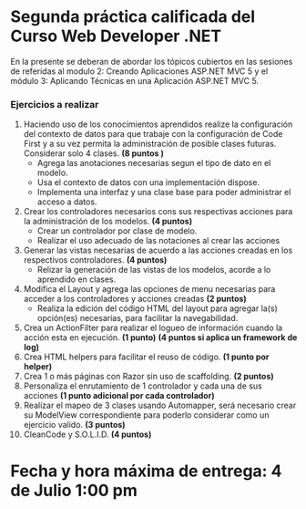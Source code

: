 # Segunda práctica calificada del Curso Web Developer .NET
En la presente se deberan de abordar los tópicos cubiertos en las sesiones de referidas al modulo 2: Creando Aplicaciones ASP.NET MVC 5 y el módulo 3: Aplicando Técnicas en una Aplicación ASP.NET MVC 5.

### Ejercicios a realizar
1. Haciendo uso de los conocimientos aprendidos realize la configuración del contexto de datos para que trabaje con la configuración de Code First y a su vez permita la administración de posible clases futuras. Considerar solo 4 clases.
**(8 puntos )** 
   - Agrega las anotaciones necesarias segun el tipo de dato en el modelo.
   - Usa el contexto de datos con una implementación dispose.
   - Implementa una interfaz y una clase base para poder administrar el acceso a datos.
2. Crear los controladores necesarios cons sus respectivas acciones para la administración de los modelos. **(4 puntos)**
   - Crear un controlador por clase de modelo.
   - Realizar el uso adecuado de las notaciones al crear las acciones
3. Generar las vistas necesarias de acuerdo a las acciones creadas en los respectivos controladores. **(4 puntos)**
   - Relizar la generación de las vistas de los modelos, acorde a lo aprendido en clases.
4. Modifica el Layout y agrega las opciones de menu necesarias para acceder a los controladores y acciones creadas **(2 puntos)**
   - Realiza la edición del código HTML del layout para agregar la(s) opción(es) necesarias, para facilitar la navegabilidad.
5. Crea un ActionFilter para realizar el logueo de información cuando la acción esta en ejecución. **(1 punto)** **(4 puntos si aplica un framework de log)**
6. Crea HTML helpers para facilitar el reuso de código. **(1 punto por helper)**
7. Crea 1 o más páginas con Razor sin uso de scaffolding. **(2 puntos)**
8. Personaliza el enrutamiento de 1 controlador y cada una de sus acciones **(1 punto adicional por cada controlador)**
9. Realizar el mapeo de 3 clases usando Automapper, será necesario crear su ModelView correspondiente para poderlo considerar como un ejercicio valido. **(3 puntos)**
10. CleanCode y S.O.L.I.D.  **(4 puntos)**

# Fecha y hora máxima de entrega: 4 de Julio 1:00 pm
